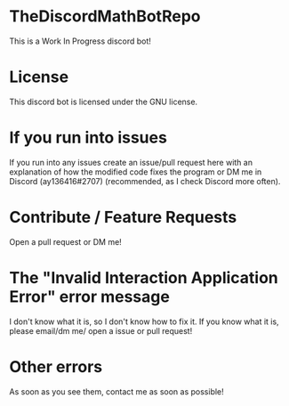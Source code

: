 # TheDiscordMathBotRepo

This is a Work In Progress discord bot! 


# License

This discord bot is licensed under the GNU license.

# If you run into issues
If you run into any issues create an issue/pull request here with an explanation of how the modified code fixes the program
or DM me in Discord (ay136416#2707) (recommended, as I check Discord more often). 

# Contribute / Feature Requests

Open a pull request or DM me!

# The "Invalid Interaction Application Error" error message

I don't know what it is, so I don't know how to fix it. If you know what it is, please email/dm me/ open a issue or pull request!

# Other errors

As soon as you see them, contact me as soon as possible!
